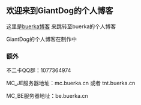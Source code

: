 ## 欢迎来到GiantDog的个人博客

这里是[buerka博客](https://www.buerka.cn) 来跳转至buerka的个人博客

GiantDog的个人博客在制作中

### 额外

不二卡QQ群：1077364974

MC_JE服务器地址：mc.buerka.cn 或者 tnt.buerka.cn

MC_BE服务器地址：be.buerka.cn
